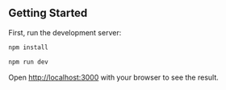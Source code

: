 ## Getting Started

First, run the development server:

```bash
npm install
```
```bash
npm run dev
```


Open [http://localhost:3000](http://localhost:3000) with your browser to see the result.
